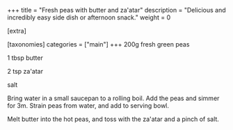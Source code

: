 +++
title = "Fresh peas with butter and za'atar"
description = "Delicious and incredibly easy side dish or afternoon snack."
weight = 0

[extra]

[taxonomies]
categories = ["main"]
+++
200g fresh green peas

1 tbsp butter

2 tsp za'atar

salt
<!-- sep -->
Bring water in a small saucepan to a rolling boil.
Add the peas and simmer for 3m.
Strain peas from water, and add to serving bowl.

Melt butter into the hot peas, and toss with the za'atar and a pinch of salt.
